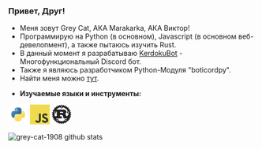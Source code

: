 ### Привет, Друг!
* Меня зовут Grey Cat, АКА Marakarka, АКА Виктор!
* Программирую на Python (в основном), Javascript (в основном веб-девелопмент), а также пытаюсь изучить Rust.
* В данный момент я разрабатываю [KerdokuBot](https://kerdoku.top) - Многофункциональный Discord бот.
* Также я являюсь разработчиком Python-Модуля "boticordpy".
* Найти меня можно [тут](https://discord.gg/5qXgJvr).


+ **Изучаемые языки и инструменты:**

<img height="40" src="https://raw.githubusercontent.com/github/explore/80688e429a7d4ef2fca1e82350fe8e3517d3494d/topics/python/python.png"> <img height="40" src="https://raw.githubusercontent.com/github/explore/80688e429a7d4ef2fca1e82350fe8e3517d3494d/topics/javascript/javascript.png"> <img height="40" src="https://raw.githubusercontent.com/github/explore/80688e429a7d4ef2fca1e82350fe8e3517d3494d/topics/rust/rust.png">

![grey-cat-1908 github stats](https://github-readme-stats.vercel.app/api?username=grey-cat-1908&theme=onedark&show_icons=true)
